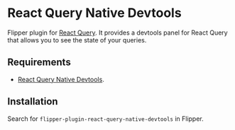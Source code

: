 # React Query Native Devtools

Flipper plugin for [React Query](https://github.com/tannerlinsley/react-query). It provides a devtools panel for React Query that allows you to see the state of your queries.

## Requirements

- [React Query Native Devtools](https://github.com/bgaleotti/react-query-native-devtools/tree/master/packages/react-query-native-devtools).

## Installation

Search for `flipper-plugin-react-query-native-devtools` in Flipper.
